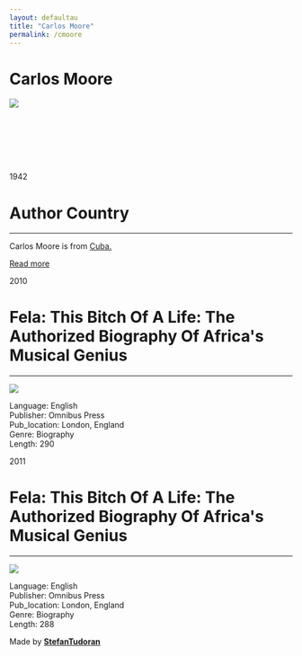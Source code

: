```yaml
---
layout: defaultau
title: "Carlos Moore"
permalink: /cmoore
---
```

<!-- partial:index.partial.html -->
<div class="content">
    <h1>Carlos Moore</h1>
    <div class="quote">
        <div><img src="https://upload.wikimedia.org/wikipedia/commons/thumb/b/b5/Carlos_Moore_%28writer%29.jpg/330px-Carlos_Moore_%28writer%29.jpg" class="logo"></div>
    </div>
    <div class="timeline">
        <div style="padding-bottom:100px;"></div>
        <div class="block">
            <div class="date right"><p class="right"> 1942 </p></div>
            <div class="dot"></div>
            <div class="left first">
            <div class="author_country">
                <h1>Author Country</h1><hr>
          <div class="aclocation">  <p>Carlos Moore is from <a href="http://localhost:4000/14">Cuba.</a></p></div>
              <div class="acreadmore">  <a href="https://en.wikipedia.org/wiki/Carlos_Moore_(writer)" target="_blank">Read more</a></div>
            </div>
            </div>
        </div>
        <div class="block">
            <div class="date left"><p class="left">2010</p></div>
            <div class="dot"></div>
            <div class="right">
                <h1>Fela: This Bitch Of A Life: The Authorized Biography Of Africa's Musical Genius</h1><hr>
                <p><img src="https://m.media-amazon.com/images/I/41qxoovh+KL._SX322_BO1,204,203,200_.jpg"></p>
                <p>
                Language: English<br/>
                Publisher: Omnibus Press<br/>
                Pub_location: London, England<br/>
                Genre: Biography<br/>
                Length: 290</p>
            </div>
        </div>
        <div class="block">
            <div class="date right"><p class="right">2011</p></div>
            <div class="dot"></div>
            <div class="left hide">
                <h1>Fela: This Bitch Of A Life: The Authorized Biography Of Africa's Musical Genius</h1><hr>
                <p><img src="https://m.media-amazon.com/images/I/41qxoovh+KL._SX322_BO1,204,203,200_.jpg"></p>
                <p>Language: English<br/>
                Publisher: Omnibus Press<br/>
                Pub_location: London, England<br/>
                Genre: Biography<br/>
                Length: 288</p>
            </div>
        </div>
        <div id="footer">
        <p id="copyright">Made by&nbsp;<strong><a href="https://www.linkedin.com/in/nicolae-stefan-tudoran-b02291127/" target="_blank">StefanTudoran</a></strong></p>
    </div>
</div>
<!-- partial -->
  <script src='https://cdnjs.cloudflare.com/ajax/libs/jquery/3.1.1/jquery.min.js'></script><script  src="assets/js/authorscript.js"></script>
